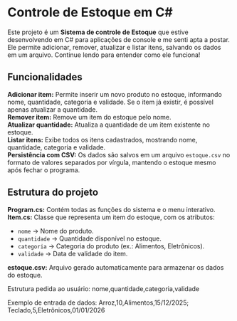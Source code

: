 # Controle de Estoque em C#

Este projeto é um **Sistema de controle de Estoque** que estive desenvolvendo em C# para aplicações de console e me senti apta a postar. Ele permite adicionar, remover, atualizar e listar itens, salvando os dados em um arquivo. Continue lendo para entender como ele funciona!

## Funcionalidades

**Adicionar item:** Permite inserir um novo produto no estoque, informando nome, quantidade, categoria e validade. Se o item já existir, é possível apenas atualizar a quantidade.  
**Remover item:** Remove um item do estoque pelo nome.  
**Atualizar quantidade:** Atualiza a quantidade de um item existente no estoque.  
**Listar itens:** Exibe todos os itens cadastrados, mostrando nome, quantidade, categoria e validade.  
**Persistência com CSV:** Os dados são salvos em um arquivo `estoque.csv` no formato de valores separados por vírgula, mantendo o estoque mesmo após fechar o programa.

## Estrutura do projeto

**Program.cs:** Contém todas as funções do sistema e o menu interativo.  
**Item.cs:** Classe que representa um item do estoque, com os atributos:
  - `nome` → Nome do produto.  
  - `quantidade` → Quantidade disponível no estoque.  
  - `categoria` → Categoria do produto (ex.: Alimentos, Eletrônicos).  
  - `validade` → Data de validade do item.  

**estoque.csv:** Arquivo gerado automaticamente para armazenar os dados do estoque. 

Estrutura pedida ao usuário: nome,quantidade,categoria,validade

Exemplo de entrada de dados: Arroz,10,Alimentos,15/12/2025; 
Teclado,5,Eletrônicos,01/01/2026

